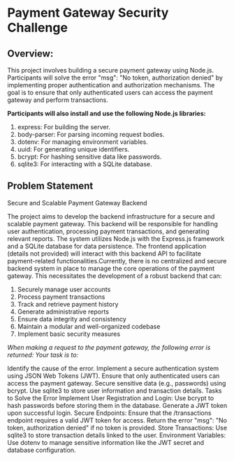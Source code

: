 #                       Payment Gateway Security Challenge

## **Overview:**
This project involves building a secure payment gateway using Node.js. Participants will solve the error "msg": "No token, authorization denied" by implementing proper authentication and authorization mechanisms. The goal is to ensure that only authenticated users can access the payment gateway and perform transactions.

**Participants will also install and use the following Node.js libraries:**

1. express: For building the server.
2. body-parser: For parsing incoming request bodies.
3. dotenv: For managing environment variables.
4. uuid: For generating unique identifiers.
5. bcrypt: For hashing sensitive data like passwords.
6. sqlite3: For interacting with a SQLite database.

## **Problem Statement**
Secure and Scalable Payment Gateway Backend


The project aims to develop the backend infrastructure for a secure and scalable payment gateway. This backend will be responsible for handling user authentication, processing payment transactions, and generating relevant reports. The system utilizes Node.js with the Express.js framework and a SQLite database for data persistence. The frontend application (details not provided) will interact with this backend API to facilitate payment-related functionalities.Currently, there is no centralized and secure backend system in place to manage the core operations of the payment gateway. This necessitates the development of a robust backend that can:

1. Securely manage user accounts
2. Process payment transactions
3. Track and retrieve payment history
4. Generate administrative reports
5. Ensure data integrity and consistency
6. Maintain a modular and well-organized codebase
7. Implement basic security measures

*When making a request to the payment gateway, the following error is returned:
Your task is to:*

Identify the cause of the error.
Implement a secure authentication system using JSON Web Tokens (JWT).
Ensure that only authenticated users can access the payment gateway.
Secure sensitive data (e.g., passwords) using bcrypt.
Use sqlite3 to store user information and transaction details.
Tasks to Solve the Error
Implement User Registration and Login:
Use bcrypt to hash passwords before storing them in the database.
Generate a JWT token upon successful login.
Secure Endpoints:
Ensure that the /transactions endpoint requires a valid JWT token for access.
Return the error "msg": "No token, authorization denied" if no token is provided.
Store Transactions:
Use sqlite3 to store transaction details linked to the user.
Environment Variables:
Use dotenv to manage sensitive information like the JWT secret and database configuration.

